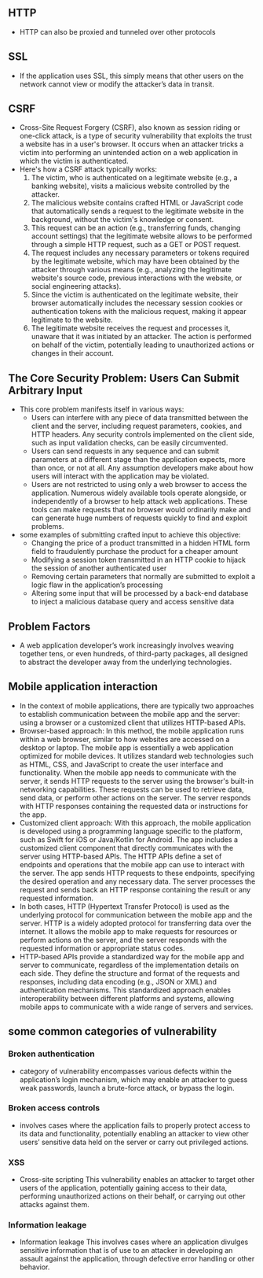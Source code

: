 
## HTTP
- HTTP can also be proxied and tunneled over other protocols
## SSL
- If the application uses SSL, this simply means that other users on the network cannot view or modify the attacker’s data in transit.

## CSRF
-   Cross-Site Request Forgery (CSRF), also known as session riding or one-click attack, is a type of security vulnerability that exploits the trust a website has in a user's browser. It occurs when an attacker tricks a victim into performing an unintended action on a web application in which the victim is authenticated.
- Here's how a CSRF attack typically works:
	1. The victim, who is authenticated on a legitimate website (e.g., a banking website), visits a malicious website controlled by the attacker.
	2. The malicious website contains crafted HTML or JavaScript code that automatically sends a request to the legitimate website in the background, without the victim's knowledge or consent.
	3. This request can be an action (e.g., transferring funds, changing account settings) that the legitimate website allows to be performed through a simple HTTP request, such as a GET or POST request.
	4. The request includes any necessary parameters or tokens required by the legitimate website, which may have been obtained by the attacker through various means (e.g., analyzing the legitimate website's source code, previous interactions with the website, or social engineering attacks).
	5. Since the victim is authenticated on the legitimate website, their browser automatically includes the necessary session cookies or authentication tokens with the malicious request, making it appear legitimate to the website.
	6. The legitimate website receives the request and processes it, unaware that it was initiated by an attacker. The action is performed on behalf of the victim, potentially leading to unauthorized actions or changes in their account.

## The Core Security Problem: Users Can Submit Arbitrary Input
- This core problem manifests itself in various ways:
	- Users can interfere with any piece of data transmitted between the client and the server, including request parameters, cookies, and HTTP headers. Any security controls implemented on the client side, such as input validation checks, can be easily circumvented.
	- Users can send requests in any sequence and can submit parameters at a different stage than the application expects, more than once, or not at all. Any assumption developers make about how users will interact with the application may be violated.
	- Users are not restricted to using only a web browser to access the application. Numerous widely available tools operate alongside, or independently of  a browser to help attack web applications. These tools can make requests that no browser would ordinarily make and can generate huge numbers of requests quickly to find and exploit problems.
- some examples of submitting crafted input to achieve this objective:
	- Changing the price of a product transmitted in a hidden HTML form field to fraudulently purchase the product for a cheaper amount
	- Modifying a session token transmitted in an HTTP cookie to hijack the session of another authenticated user 
	- Removing certain parameters that normally are submitted to exploit a logic flaw in the application’s processing 
	- Altering some input that will be processed by a back-end database to inject a malicious database query and access sensitive data

## Problem Factors
- A web application developer’s work increasingly involves weaving together tens, or even hundreds, of third-party packages, all designed to abstract the developer away from the underlying technologies.

## Mobile application interaction 
- In the context of mobile applications, there are typically two approaches to establish communication between the mobile app and the server: using a browser or a customized client that utilizes HTTP-based APIs.
- Browser-based approach: In this method, the mobile application runs within a web browser, similar to how websites are accessed on a desktop or laptop. The mobile app is essentially a web application optimized for mobile devices. It utilizes standard web technologies such as HTML, CSS, and JavaScript to create the user interface and functionality. When the mobile app needs to communicate with the server, it sends HTTP requests to the server using the browser's built-in networking capabilities. These requests can be used to retrieve data, send data, or perform other actions on the server. The server responds with HTTP responses containing the requested data or instructions for the app.
- Customized client approach: With this approach, the mobile application is developed using a programming language specific to the platform, such as Swift for iOS or Java/Kotlin for Android. The app includes a customized client component that directly communicates with the server using HTTP-based APIs. The HTTP APIs define a set of endpoints and operations that the mobile app can use to interact with the server. The app sends HTTP requests to these endpoints, specifying the desired operation and any necessary data. The server processes the request and sends back an HTTP response containing the result or any requested information.
- In both cases, HTTP (Hypertext Transfer Protocol) is used as the underlying protocol for communication between the mobile app and the server. HTTP is a widely adopted protocol for transferring data over the internet. It allows the mobile app to make requests for resources or perform actions on the server, and the server responds with the requested information or appropriate status codes.
- HTTP-based APIs provide a standardized way for the mobile app and server to communicate, regardless of the implementation details on each side. They define the structure and format of the requests and responses, including data encoding (e.g., JSON or XML) and authentication mechanisms. This standardized approach enables interoperability between different platforms and systems, allowing mobile apps to communicate with a wide range of servers and services.

## some common categories of vulnerability
### Broken authentication
- category of vulnerability encompasses various defects within the application’s login mechanism, which may enable an attacker to guess weak passwords, launch a brute-force attack, or bypass the login.

### Broken access controls
- involves cases where the application fails to properly protect access to its data and functionality, potentially enabling an attacker to view other users’ sensitive data held on the server or carry out privileged actions.

### XSS
- Cross-site scripting   This vulnerability enables an attacker to target other users of the application, potentially gaining access to their data, performing unauthorized actions on their behalf, or carrying out other attacks against them.

### Information leakage
- Information leakage This involves cases where an application divulges sensitive information that is of use to an attacker in developing an assault against the application, through defective error handling or other behavior.

